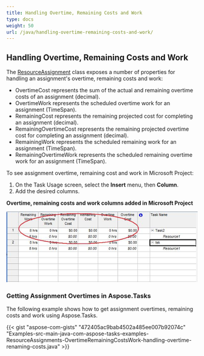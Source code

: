 ```yaml
---
title: Handling Overtime, Remaining Costs and Work
type: docs
weight: 50
url: /java/handling-overtime-remaining-costs-and-work/
---
```


## **Handling Overtime, Remaining Costs and Work**
The [ResourceAssignment](http://www.aspose.com/api/java/tasks/com.aspose.tasks/classes/ResourceAssignment) class exposes a number of properties for handling an assignment's overtime, remaining costs and work:

- OvertimeCost represents the sum of the actual and remaining overtime costs of an assignment (decimal).
- OvertimeWork represents the scheduled overtime work for an assignment (TimeSpan).
- RemainingCost represents the remaining projected cost for completing an assignment (decimal).
- RemainingOvertimeCost represents the remaining projected overtime cost for completing an assignment (decimal).
- RemainingWork represents the scheduled remaining work for an assignment (TimeSpan).
- RemainingOvertimeWork represents the scheduled remaining overtime work for an assignment (TimeSpan).

To see assignment overtime, remaining cost and work in Microsoft Project:

1. On the Task Usage screen, select the **Insert** menu, then **Column**.
1. Add the desired columns.


**Overtime, remaining costs and work columns added in Microsoft Project** 

![todo:image_alt_text](handling-overtime-remaining-costs-and-work_1.png)
### **Getting Assignment Overtimes in Aspose.Tasks**
The following example shows how to get assignment overtimes, remaining costs and work using Aspose.Tasks.

{{< gist "aspose-com-gists" "472405ac9bab4502a485ee007b92074c" "Examples-src-main-java-com-aspose-tasks-examples-ResourceAssignments-OvertimeRemainingCostsWork-handling-overtime-renaming-costs.java" >}}
